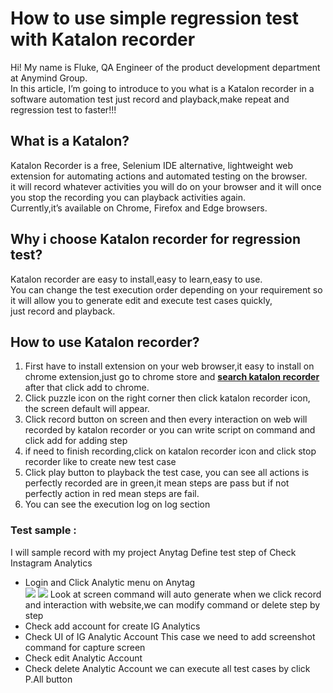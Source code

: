 # How to use simple regression test with Katalon recorder

 Hi! My name is Fluke, QA Engineer of the product development department at Anymind Group.<br>
In this article, 
I’m going to introduce to you what is a Katalon recorder in a software automation test just record and playback,make repeat and regression test to faster!!!

## What is a Katalon?
Katalon Recorder is a free, Selenium IDE alternative, lightweight web extension for automating actions and automated testing on the browser.<br>
it will record whatever activities you will do on your browser and it will once you stop the recording you can playback activities again. <br>
Currently,it’s available on Chrome, Firefox and Edge browsers.<br>

## Why i choose Katalon recorder for regression test?
Katalon recorder are easy to install,easy to learn,easy to use.<br>
You can change the test execution order depending on your requirement so it will allow you to generate edit and execute test cases quickly,<br>
just record and playback.


## How to use Katalon recorder?
1. First have to install extension on your web browser,it easy to install on chrome extension,just go to chrome store and **[search katalon recorder](https://chrome.google.com/webstore/search/katalon%20recorder)** after that click add to chrome.
2. Click puzzle icon on the right corner then click katalon recorder icon, the screen default will appear.
3. Click record button on screen and then every interaction on web will recorded by katalon recorder or you can write script on command and click add for adding step
4. if need to finish recording,click on katalon recorder icon and click stop recorder like  to create new test case
5. Click play button to playback the test case, you can see all actions is perfectly recorded are in green,it mean steps are pass but if not perfectly action in red mean steps are fail.
6. You can see the execution log on log section


  
### Test sample :
I will sample record with my project Anytag
Define test step of Check Instagram Analytics
* Login and Click Analytic menu on Anytag<br>
![](./fluke/images/case1.png)
![](./fluke/images/rcase1.png)
 Look at screen command will auto generate when we click record and interaction with website,we can modify command or delete step by step
* Check add account for create IG Analytics 
* Check UI of IG Analytic Account
This case we need to add screenshot command for capture screen
* Check edit Analytic Account
* Check delete Analytic Account
we can execute all test cases by click P.All button
